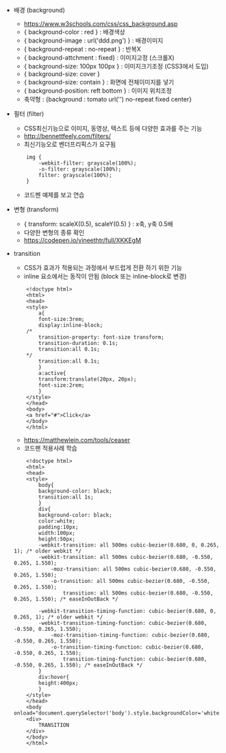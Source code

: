 * 배경 (background)
    - https://www.w3schools.com/css/css_background.asp
    - { background-color : red } : 배경색상
    - { background-image : url('ddd.png') } : 배경이미지
    - { background-repeat : no-repeat } : 반복X
    - { background-attchment : fixed} : 이미지고정 (스크롤X)
    - { background-size: 100px 100px } : 이미지크기조정 (CSS3에서 도입)
    - { background-size: cover } 
    - { background-size: contain } : 화면에 전체이미지를 넣기
    - { background-position: reft bottom } : 이미지 위치조정 
    - 축약형 : {background : tomato url('') no-repeat fixed center}

* 필터 (filter)
    - CSS최신기능으로 이미지, 동영상, 텍스트 등에 다양한 효과를 주는 기능
    - http://bennettfeely.com/filters/
    - 최신기능오로 벤더프리픽스가 요구됨
    ```
        img {
            -webkit-filter: grayscale(100%);
            -o-filter: grayscale(100%);
            filter: grayscale(100%);
        }
    ```
    - 코드펜 예제를 보고 연습

* 변형 (transform)
    - { transform: scaleX(0.5), scaleY(0.5) } : x축, y축 0.5배
    - 다양한 변형의 종류 확인
    - https://codepen.io/vineethtr/full/XKKEgM

* transition
    - CSS가 효과가 적용되는 과정에서 부드럽게 전환 하기 위한 기능
    - inline 요소에서는 동작이 안됨 (block 또는 inline-block로 변경)
    ```
        <!doctype html>
        <html>
        <head>
        <style>
            a{
            font-size:3rem;
            display:inline-block;
        /*
            transition-property: font-size transform;
            transition-duration: 0.1s;
            transition:all 0.1s;
        */
            transition:all 0.1s;
            }
            a:active{
            transform:translate(20px, 20px);
            font-size:2rem;
            }
        </style>
        </head>
        <body>
        <a href="#">Click</a>
        </body>
        </html>
    ```
    - https://matthewlein.com/tools/ceaser
    - 코드팬 적용사례 학습
    ```
        <!doctype html>
        <html>
        <head>
        <style>
            body{
            background-color: black;
            transition:all 1s;
            }
            div{
            background-color: black;
            color:white;
            padding:10px;
            width:100px;
            height:50px;
            -webkit-transition: all 500ms cubic-bezier(0.680, 0, 0.265, 1); /* older webkit */
            -webkit-transition: all 500ms cubic-bezier(0.680, -0.550, 0.265, 1.550); 
                -moz-transition: all 500ms cubic-bezier(0.680, -0.550, 0.265, 1.550); 
                -o-transition: all 500ms cubic-bezier(0.680, -0.550, 0.265, 1.550); 
                    transition: all 500ms cubic-bezier(0.680, -0.550, 0.265, 1.550); /* easeInOutBack */
        
            -webkit-transition-timing-function: cubic-bezier(0.680, 0, 0.265, 1); /* older webkit */
            -webkit-transition-timing-function: cubic-bezier(0.680, -0.550, 0.265, 1.550); 
                -moz-transition-timing-function: cubic-bezier(0.680, -0.550, 0.265, 1.550); 
                -o-transition-timing-function: cubic-bezier(0.680, -0.550, 0.265, 1.550); 
                    transition-timing-function: cubic-bezier(0.680, -0.550, 0.265, 1.550); /* easeInOutBack */
            }
            div:hover{
            height:400px;
            }
        </style>
        </head>
        <body onload="document.querySelector('body').style.backgroundColor='white';">
        <div>
            TRANSITION
        </div>
        </body>
        </html>
    ```